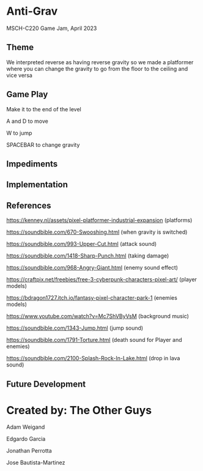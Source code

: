 # Anti-Grav
MSCH-C220 Game Jam, April 2023

## Theme
We interpreted reverse as having reverse gravity so we made a platformer where you can change the gravity to go from the floor to the ceiling and vice versa

## Game Play
Make it to the end of the level

A and D to move

W to jump

SPACEBAR to change gravity

## Impediments


## Implementation


## References
https://kenney.nl/assets/pixel-platformer-industrial-expansion (platforms)

https://soundbible.com/670-Swooshing.html (when gravity is switched)

https://soundbible.com/993-Upper-Cut.html (attack sound)

https://soundbible.com/1418-Sharp-Punch.html (taking damage)

https://soundbible.com/968-Angry-Giant.html (enemy sound effect)

https://craftpix.net/freebies/free-3-cyberpunk-characters-pixel-art/ (player models)

 https://bdragon1727.itch.io/fantasy-pixel-character-park-1 (enemies models)
 
https://www.youtube.com/watch?v=Mc7ShVByVsM (background music) 

https://soundbible.com/1343-Jump.html (jump sound)

https://soundbible.com/1791-Torture.html (death sound for Player and enemies)

https://soundbible.com/2100-Splash-Rock-In-Lake.html (drop in lava sound)


## Future Development

# Created by: The Other Guys
Adam Weigand

Edgardo Garcia

Jonathan Perrotta

Jose Bautista-Martinez
